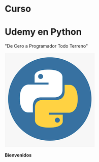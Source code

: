 # Curso
# Udemy en Python

"De Cero a Programador Todo Terreno"



![python](https://github.com/MikeeMP25/Curso_UdemyPython/blob/main/Imagenes/python_logo.png)

**Bienvenidos**
